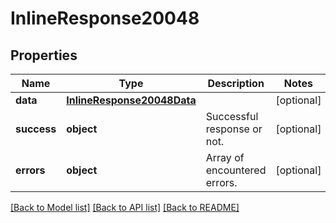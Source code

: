 # InlineResponse20048

## Properties
Name | Type | Description | Notes
------------ | ------------- | ------------- | -------------
**data** | [**InlineResponse20048Data**](InlineResponse20048Data.md) |  | [optional] 
**success** | **object** | Successful response or not. | [optional] 
**errors** | **object** | Array of encountered errors. | [optional] 

[[Back to Model list]](../README.md#documentation-for-models) [[Back to API list]](../README.md#documentation-for-api-endpoints) [[Back to README]](../README.md)

